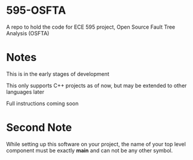 # 595-OSFTA
A repo to hold the code for ECE 595 project, Open Source Fault Tree Analysis (OSFTA)

# Notes
This is in the early stages of development

This only supports C++ projects as of now, but may be extended to other languages later

Full instructions coming soon

# Second Note
While setting up this software on your project, the name of your top level component must be exactly **main** and can not be any other symbol. 
